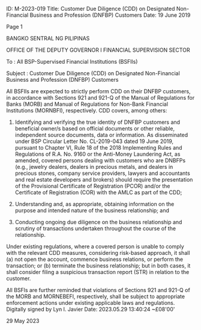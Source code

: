 ID: M-2023-019
Title: Customer Due Diligence (CDD) on Designated Non-Financial Business and Profession (DNFBP) Customers
Date: 19 June 2019

Page 1

BANGKO SENTRAL NG PILIPINAS

OFFICE OF THE DEPUTY GOVERNOR I FINANCIAL SUPERVISION SECTOR

To : All BSP-Supervised Financial Institutions (BSFlIs)

Subject : Customer Due Diligence (CDD) on Designated Non-Financial Business and Profession (DNFBP) Customers

All BSFIls are expected to strictly perform CDD on their DNFBP customers, in accordance with Sections 921 and 921-Q of the Manual of Regulations for Banks (MORB) and Manual of Regulations for Non-Bank Financial Institutions (MORNBFI), respectively. CDD covers, among others:

1. Identifying and verifying the true identity of DNFBP customers and beneficial owner/s based on official documents or other reliable, independent source documents, data or information. As disseminated under BSP Circular Letter No. CL-2019-043 dated 19 June 2019, pursuant to Chapter VI, Rule 18 of the 2018 Implementing Rules and Regulations of R.A. No. 9160 or the Anti-Money Laundering Act, as amended, covered persons dealing with customers who are DNBFPs (e.g., jewelry dealers, dealers in precious metals, and dealers in precious stones, company service providers, lawyers and accountants and real estate developers and brokers) should require the presentation of the Provisional Certificate of Registration (PCOR) and/or the Certificate of Registration (COR) with the AMLC as part of the CDD;

2. Understanding and, as appropriate, obtaining information on the purpose and intended nature of the business relationship; and

3. Conducting ongoing due diligence on the business relationship and scrutiny of transactions undertaken throughout the course of the relationship.

Under existing regulations, where a covered person is unable to comply with the relevant CDD measures, considering risk-based approach, it shall (a) not open the account, commence business relations, or perform the transaction; or (b) terminate the business relationship; but in both cases, it shall consider filing a suspicious transaction report (STR) in relation to the customer.

All BSFls are further reminded that violations of Sections 921 and 921-Q of the MORB and MORNEBEFI, respectively, shall be subject to appropriate enforcement actions under existing applicable laws and regulations. Digitally signed by Lyn I. Javier Date: 2023.05.29 13:40:24 ~£08'00'

>

29 May 2023